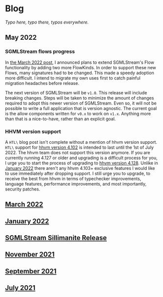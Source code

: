 # Blog

_Typo here, typo there, typos everywhere._

## May 2022

### SGMLStream flows progress

In [the March 2022 post](https://github.com/hershel-theodore-layton/hershel-theodore-layton/blob/master/2022-03.md#sgmlstream-has-been-open-for-a-year), I announced plans to extend SGMLStream's Flow functionality by adding two more FlowKinds. In order to support these new Flows, many signatures had to be changed. This made a speedy adoption more difficult. I intend to migrate my own uses first to catch painful migration headaches before release.

The next version of SGMLStream will be `v1.0`. This release will include breaking changes. Steps will be taken to minimize the amount of changes required to adopt this newer version of SGMLStream. Even so, it will not be possible to write a full application that is version agnostic. The current goal is the allow components written for `v0.x` to work on `v1.x`. Anything more than that is a nice-to-have, rather than an explicit goal.

### HHVM version support

A `HTL\` blog post isn't complete without a mention of hhvm version support. `HTL\` support for [hhvm version 4.102](https://hhvm.com/blog/2021/03/23/hhvm-4.102.html) is intended to last until the 1st of July 2022. The hhvm team does not support this version anymore. If you are currently running 4.127 or older and upgrading is a difficult process for you, I urge you to start the process of upgrading to [hhvm version 4.128](https://hhvm.com/blog/2021/09/21/hhvm-4.128.html). Unlike in [January 2022](https://github.com/hershel-theodore-layton/hershel-theodore-layton/blob/master/2022-01.md) there aren't any hhvm 4.103+ exclusive features I would like to use immediately after dropping support. I still urge you to upgrade, to receive the best from hhvm in terms of typechecker improvements, language features, performance improvements, and most importantly, security patches.

## [March 2022](https://github.com/hershel-theodore-layton/hershel-theodore-layton/blob/master/2022-03.md)
## [January 2022](https://github.com/hershel-theodore-layton/hershel-theodore-layton/blob/master/2022-01.md)
## [SGMLStream Sillimanite Release](https://github.com/hershel-theodore-layton/hershel-theodore-layton/blob/master/2022-release-announcement-sgml-stream-sillimanite.md)
## [November 2021](https://github.com/hershel-theodore-layton/hershel-theodore-layton/blob/master/2021-11.md)
## [September 2021](https://github.com/hershel-theodore-layton/hershel-theodore-layton/blob/master/2021-09.md)
## [July 2021](https://github.com/hershel-theodore-layton/hershel-theodore-layton/blob/master/2021-07.md)
